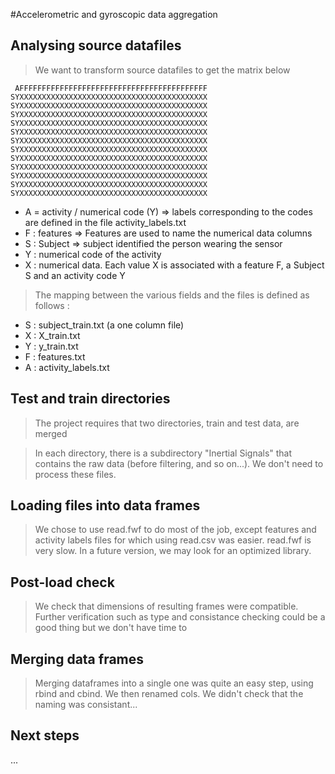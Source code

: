 #Accelerometric and gyroscopic data aggregation
## Analysing source datafiles
> We want to transform source datafiles to get the matrix below

     AFFFFFFFFFFFFFFFFFFFFFFFFFFFFFFFFFFFFFFFFFF
    SYXXXXXXXXXXXXXXXXXXXXXXXXXXXXXXXXXXXXXXXXXX
    SYXXXXXXXXXXXXXXXXXXXXXXXXXXXXXXXXXXXXXXXXXX
    SYXXXXXXXXXXXXXXXXXXXXXXXXXXXXXXXXXXXXXXXXXX
    SYXXXXXXXXXXXXXXXXXXXXXXXXXXXXXXXXXXXXXXXXXX
    SYXXXXXXXXXXXXXXXXXXXXXXXXXXXXXXXXXXXXXXXXXX
    SYXXXXXXXXXXXXXXXXXXXXXXXXXXXXXXXXXXXXXXXXXX
    SYXXXXXXXXXXXXXXXXXXXXXXXXXXXXXXXXXXXXXXXXXX
    SYXXXXXXXXXXXXXXXXXXXXXXXXXXXXXXXXXXXXXXXXXX
    SYXXXXXXXXXXXXXXXXXXXXXXXXXXXXXXXXXXXXXXXXXX
    SYXXXXXXXXXXXXXXXXXXXXXXXXXXXXXXXXXXXXXXXXXX
    SYXXXXXXXXXXXXXXXXXXXXXXXXXXXXXXXXXXXXXXXXXX
    SYXXXXXXXXXXXXXXXXXXXXXXXXXXXXXXXXXXXXXXXXXX

* A = activity / numerical code (Y) => labels corresponding to the codes are defined in the file activity_labels.txt
* F : features => Features are used to name the numerical data columns
* S : Subject => subject identified the person wearing the sensor
* Y : numerical code of the activity
* X : numerical data. Each value X is associated with a feature F, a Subject S and an activity code Y

> The mapping between the various fields and the files is defined as follows :
* S : subject_train.txt (a one column file)
* X : X_train.txt
* Y : y_train.txt
* F : features.txt
* A : activity_labels.txt

## Test and train directories
> The project requires that two directories, train and test data, are merged

> In each directory, there is a subdirectory "Inertial Signals" that contains the raw data (before filtering, and so on...). We don't need to process these files.

## Loading files into data frames
> We chose to use read.fwf to do most of the job, except features and activity labels files for which using read.csv was easier. read.fwf is very slow. In a future version, we may look for an optimized library.

## Post-load check
>We check that dimensions of resulting frames were compatible. Further verification such as type and consistance checking could be a good thing but we don't have time to
## Merging data frames
>Merging dataframes into a single one was quite an easy step, using rbind and cbind. We then renamed cols. We didn't check that the naming was consistant...
## Next steps
...


